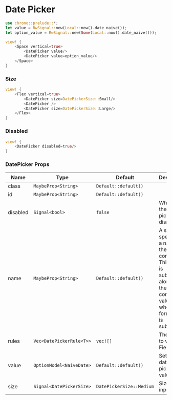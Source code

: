 # Date Picker

```rust demo
use chrono::prelude::*;
let value = RwSignal::new(Local::now().date_naive());
let option_value = RwSignal::new(Some(Local::now().date_naive()));

view! {
    <Space vertical=true>
        <DatePicker value/>
        <DatePicker value=option_value/>
    </Space>
}
```

### Size

```rust demo
view! {
    <Flex vertical=true>
        <DatePicker size=DatePickerSize::Small/>
        <DatePicker />
        <DatePicker size=DatePickerSize::Large/>
    </Flex>
}
```

### Disabled

```rust demo
view! {
    <DatePicker disabled=true/>
}
```

### DatePicker Props

| Name | Type | Default | Desciption |
| --- | --- | --- | --- |
| class | `MaybeProp<String>` | `Default::default()` |  |
| id | `MaybeProp<String>` | `Default::default()` |  |
| disabled | `Signal<bool>` | `false` | Whether the date picker is disabled. |
| name | `MaybeProp<String>` | `Default::default()` | A string specifying a name for the input control. This name is submitted along with the control's value when the form data is submitted. |
| rules | `Vec<DatePickerRule<T>>` | `vec![]` | The rules to validate Field. |
| value | `OptionModel<NaiveDate>` | `Default::default()` | Set the date picker value. |
| size | `Signal<DatePickerSize>` | `DatePickerSize::Medium` | Size of the input. |
